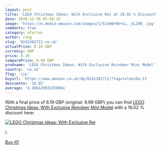 ```yaml
---
layout: post
title: 'LEGO Christmas Ideas: With Exclusive Rei at 18.02 % discount'
date: 2020-12-30 05:58:25
image: 'https://m.media-amazon.com/images/I/513mB+0U+LL._SL200_.jpg'
comments: true
category: ofertas
author: ring
slug: '0241381711-co.uk'
actualPrice: 8.19 GBP
currency: GBP
price: 8.19
comparePrice: 9.99 GBP
prodname: 'LEGO Christmas Ideas: With Exclusive Reindeer Mini Model'
country: 'co.uk'
flag: '🇬🇧'
buyurl: 'https://www.amazon.co.uk/dp/0241381711/?tag=tolees0a-21'
descuento: '18.02'
average: '8.306129032258061'
---
```


With a final price of 8.19 GBP (original: 9.99 GBP) you can find [LEGO Christmas Ideas: With Exclusive Reindeer Mini Model](https://www.amazon.co.uk/dp/0241381711/?tag=tolees0a-21) with a  18.02 % discount here:

[![LEGO Christmas Ideas: With Exclusive Rei](https://m.media-amazon.com/images/I/513mB+0U+LL._SL200_.jpg)](https://www.amazon.co.uk/dp/0241381711/?tag=tolees0a-21)

ℹ️:


[Buy it!!](https://www.amazon.co.uk/dp/0241381711/?tag=tolees0a-21)
